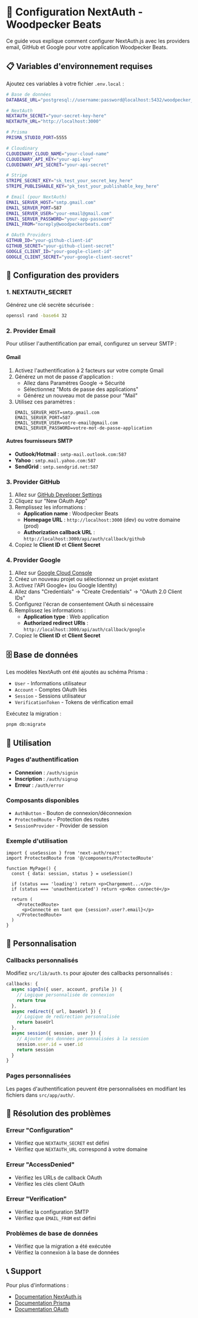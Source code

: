 # 🔐 Configuration NextAuth - Woodpecker Beats

Ce guide vous explique comment configurer NextAuth.js avec les providers email, GitHub et Google pour votre application Woodpecker Beats.

## 📋 Variables d'environnement requises

Ajoutez ces variables à votre fichier `.env.local` :

```bash
# Base de données
DATABASE_URL="postgresql://username:password@localhost:5432/woodpecker_beats"

# NextAuth
NEXTAUTH_SECRET="your-secret-key-here"
NEXTAUTH_URL="http://localhost:3000"

# Prisma
PRISMA_STUDIO_PORT=5555

# Cloudinary
CLOUDINARY_CLOUD_NAME="your-cloud-name"
CLOUDINARY_API_KEY="your-api-key"
CLOUDINARY_API_SECRET="your-api-secret"

# Stripe
STRIPE_SECRET_KEY="sk_test_your_secret_key_here"
STRIPE_PUBLISHABLE_KEY="pk_test_your_publishable_key_here"

# Email (pour NextAuth)
EMAIL_SERVER_HOST="smtp.gmail.com"
EMAIL_SERVER_PORT=587
EMAIL_SERVER_USER="your-email@gmail.com"
EMAIL_SERVER_PASSWORD="your-app-password"
EMAIL_FROM="noreply@woodpeckerbeats.com"

# OAuth Providers
GITHUB_ID="your-github-client-id"
GITHUB_SECRET="your-github-client-secret"
GOOGLE_CLIENT_ID="your-google-client-id"
GOOGLE_CLIENT_SECRET="your-google-client-secret"
```

## 🔑 Configuration des providers

### 1. NEXTAUTH_SECRET
Générez une clé secrète sécurisée :
```bash
openssl rand -base64 32
```

### 2. Provider Email
Pour utiliser l'authentification par email, configurez un serveur SMTP :

#### Gmail
1. Activez l'authentification à 2 facteurs sur votre compte Gmail
2. Générez un mot de passe d'application :
   - Allez dans Paramètres Google → Sécurité
   - Sélectionnez "Mots de passe des applications"
   - Générez un nouveau mot de passe pour "Mail"
3. Utilisez ces paramètres :
   ```
   EMAIL_SERVER_HOST=smtp.gmail.com
   EMAIL_SERVER_PORT=587
   EMAIL_SERVER_USER=votre-email@gmail.com
   EMAIL_SERVER_PASSWORD=votre-mot-de-passe-application
   ```

#### Autres fournisseurs SMTP
- **Outlook/Hotmail** : `smtp-mail.outlook.com:587`
- **Yahoo** : `smtp.mail.yahoo.com:587`
- **SendGrid** : `smtp.sendgrid.net:587`

### 3. Provider GitHub
1. Allez sur [GitHub Developer Settings](https://github.com/settings/developers)
2. Cliquez sur "New OAuth App"
3. Remplissez les informations :
   - **Application name** : Woodpecker Beats
   - **Homepage URL** : `http://localhost:3000` (dev) ou votre domaine (prod)
   - **Authorization callback URL** : `http://localhost:3000/api/auth/callback/github`
4. Copiez le **Client ID** et **Client Secret**

### 4. Provider Google
1. Allez sur [Google Cloud Console](https://console.cloud.google.com)
2. Créez un nouveau projet ou sélectionnez un projet existant
3. Activez l'API Google+ (ou Google Identity)
4. Allez dans "Credentials" → "Create Credentials" → "OAuth 2.0 Client IDs"
5. Configurez l'écran de consentement OAuth si nécessaire
6. Remplissez les informations :
   - **Application type** : Web application
   - **Authorized redirect URIs** : `http://localhost:3000/api/auth/callback/google`
7. Copiez le **Client ID** et **Client Secret**

## 🗄️ Base de données

Les modèles NextAuth ont été ajoutés au schéma Prisma :
- `User` - Informations utilisateur
- `Account` - Comptes OAuth liés
- `Session` - Sessions utilisateur
- `VerificationToken` - Tokens de vérification email

Exécutez la migration :
```bash
pnpm db:migrate
```

## 🚀 Utilisation

### Pages d'authentification
- **Connexion** : `/auth/signin`
- **Inscription** : `/auth/signup`
- **Erreur** : `/auth/error`

### Composants disponibles
- `AuthButton` - Bouton de connexion/déconnexion
- `ProtectedRoute` - Protection des routes
- `SessionProvider` - Provider de session

### Exemple d'utilisation
```tsx
import { useSession } from 'next-auth/react'
import ProtectedRoute from '@/components/ProtectedRoute'

function MyPage() {
  const { data: session, status } = useSession()

  if (status === 'loading') return <p>Chargement...</p>
  if (status === 'unauthenticated') return <p>Non connecté</p>

  return (
    <ProtectedRoute>
      <p>Connecté en tant que {session?.user?.email}</p>
    </ProtectedRoute>
  )
}
```

## 🔧 Personnalisation

### Callbacks personnalisés
Modifiez `src/lib/auth.ts` pour ajouter des callbacks personnalisés :

```typescript
callbacks: {
  async signIn({ user, account, profile }) {
    // Logique personnalisée de connexion
    return true
  },
  async redirect({ url, baseUrl }) {
    // Logique de redirection personnalisée
    return baseUrl
  },
  async session({ session, user }) {
    // Ajouter des données personnalisées à la session
    session.user.id = user.id
    return session
  }
}
```

### Pages personnalisées
Les pages d'authentification peuvent être personnalisées en modifiant les fichiers dans `src/app/auth/`.

## 🚨 Résolution des problèmes

### Erreur "Configuration"
- Vérifiez que `NEXTAUTH_SECRET` est défini
- Vérifiez que `NEXTAUTH_URL` correspond à votre domaine

### Erreur "AccessDenied"
- Vérifiez les URLs de callback OAuth
- Vérifiez les clés client OAuth

### Erreur "Verification"
- Vérifiez la configuration SMTP
- Vérifiez que `EMAIL_FROM` est défini

### Problèmes de base de données
- Vérifiez que la migration a été exécutée
- Vérifiez la connexion à la base de données

## 📞 Support

Pour plus d'informations :
- [Documentation NextAuth.js](https://next-auth.js.org)
- [Documentation Prisma](https://www.prisma.io/docs)
- [Documentation OAuth](https://oauth.net/2/)








